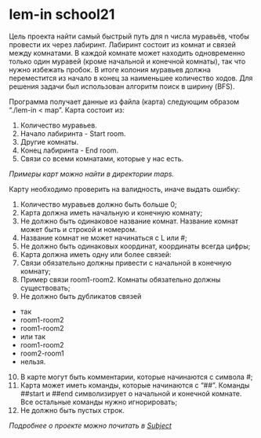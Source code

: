 # lem-in school21

Цель проекта найти самый быстрый путь для n числа муравьёв, чтобы провести их через лабиринт. Лабиринт состоит из комнат и связей между комнатами. В каждой комнате может находить одновременно только один муравей (кроме начальной и конечной комнаты), так что нужно избежать пробок. В итоге колония муравьев должна переместится из начало в конец за наименьшее количество ходов. Для решения задачи был использован алгоритм поиск в ширину (BFS).

Программа получает данные из файла (карта) следующим образом “./lem-in < map”.
Карта состоит из:
1.	Количество муравьев.
2.	Начало лабиринта - Start room.
3.	Другие комнаты.
4.	Конец лабиринта - End room.
5.	Связи со всеми комнатами, которые у нас есть. 

_Примеры карт можно найти в директории maps._

Карту необходимо проверить на валидность, иначе выдать ошибку:
1.	Количество муравьев должно быть больше 0;
2.	Карта должна иметь начальную и конечную комнату;
3.	Не должно быть одинаковое название комнат. Название комнат может быть и строкой и номером.
4.	Название комнат не может начинаться с L или #;
5.	Не должно быть одинаковых координат, координаты всегда цифры;
6.	Карта должна иметь одну или более связей:
7.	Связи обязательно должны привести с начальной в конечную комнату;
8.	Пример связи room1-room2. Комнаты обязательно должны существовать;
9.	Не должно быть дубликатов связей
- так
- room1-room2
- room1-room2
- или так
- room1-room2
- room2-room1
- нельзя.
10.	В карте могут быть комментарии, которые начинаются с символа #;
11.	 Карта может иметь команды, которые начинаются с “##”. Команды ##start и ##end символизирует о начальной и конечной комнате. Все остальные команды нужно игнорировать;
12.	Не должно быть пустых строк. 


_Подробнее о проекте можно почитать в [Subject](https://github.com/Timur17/lem-in/blob/master/subject_lem-in.en.pdf)_
